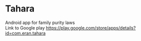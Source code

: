 # Tahara
Android app for family purity laws <br/>
Link to Google play  https://play.google.com/store/apps/details?id=com.eran.tahara
